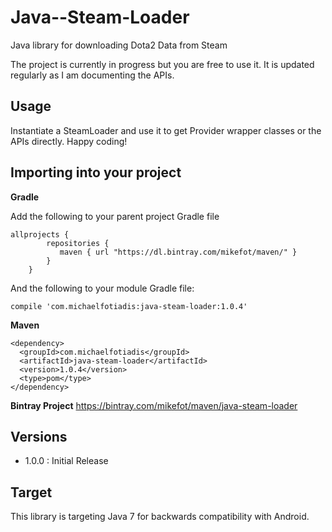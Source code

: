 # Java--Steam-Loader
Java library for downloading Dota2 Data from Steam

The project is currently in progress but you are free to use it. It is updated regularly as I am documenting the APIs.

## Usage
Instantiate a SteamLoader and use it to get Provider wrapper classes or the APIs directly. Happy coding!

## Importing into your project

**Gradle**

Add the following to your parent project Gradle file

```
allprojects {
        repositories {
           maven { url "https://dl.bintray.com/mikefot/maven/" }
        }
    }
```

And the following to your module Gradle file:

`compile 'com.michaelfotiadis:java-steam-loader:1.0.4'`

**Maven**

```
<dependency>
  <groupId>com.michaelfotiadis</groupId>
  <artifactId>java-steam-loader</artifactId>
  <version>1.0.4</version>
  <type>pom</type>
</dependency>
```

**Bintray Project**
https://bintray.com/mikefot/maven/java-steam-loader

## Versions
- 1.0.0 : Initial Release

## Target
This library is targeting Java 7 for backwards compatibility with Android.
